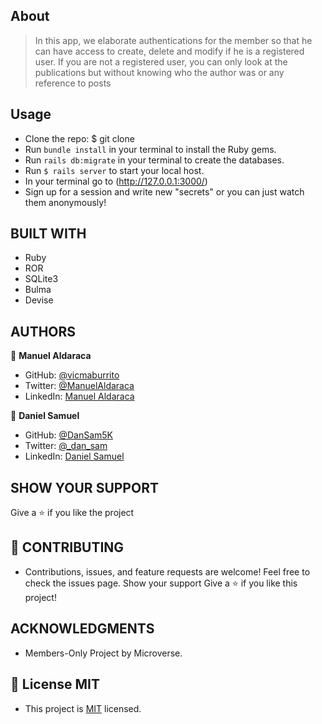 ## About

> In this app, we elaborate authentications for the member so that he can have access to create, delete and modify if he is a registered user. If you are not a registered user, you can only look at the publications but without knowing who the author was or any reference to posts

## Usage 

- Clone the repo: $ git clone
- Run `bundle install`  in your terminal to install the Ruby gems.
- Run `rails db:migrate`  in your terminal to create the databases.
- Run `$ rails server` to start your local host.
- In your terminal go to (http://127.0.0.1:3000/) 
- Sign up for a session and write new "secrets" or you can just watch them anonymously!
## BUILT WITH

- Ruby
- ROR 
- SQLite3
- Bulma
- Devise

## AUTHORS

👤 **Manuel Aldaraca**

- GitHub: [@vicmaburrito](https://github.com/vicmaburrito)
- Twitter: [@ManuelAldaraca](https://twitter.com/ManuelAldaraca)
- LinkedIn: [Manuel Aldaraca](https://www.linkedin.com/in/manuelaldaraca/)

👤 **Daniel Samuel**

- GitHub: [@DanSam5K ](https://github.com/DanSam5K)
- Twitter: [@_dan_sam](https://twitter.com/_dan_sam)
- LinkedIn: [Daniel Samuel](https://www.linkedin.com/)

## SHOW YOUR SUPPORT
Give a ⭐️ if you like the project

## 🤝 CONTRIBUTING
- Contributions, issues, and feature requests are welcome!
Feel free to check the issues page. Show your support
Give a ⭐️ if you like this project!

## ACKNOWLEDGMENTS

- Members-Only Project by Microverse.

## 📝 License MIT
- This project is [MIT](./LICENSE) licensed.
